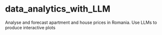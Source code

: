 # data_analytics_with_LLM
Analyse and forecast apartment and house prices in Romania. Use LLMs to produce interactive plots
